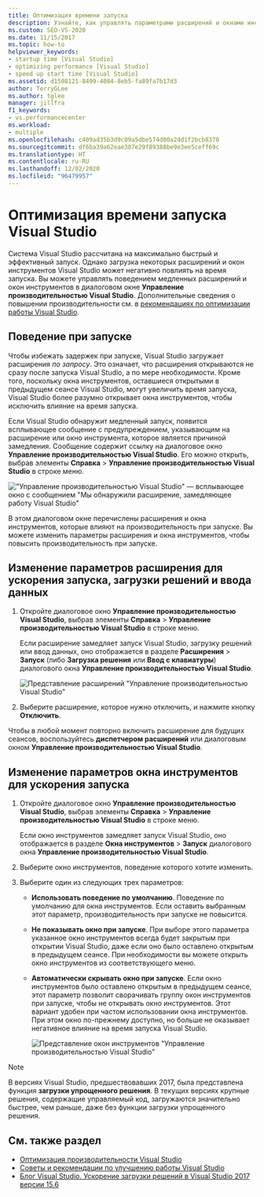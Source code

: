```yaml
---
title: Оптимизация времени запуска
description: Узнайте, как управлять параметрами расширений и окнами инструментов в диалоговом окне "Управление производительностью Visual Studio" для ускоренной загрузки Visual Studio.
ms.custom: SEO-VS-2020
ms.date: 11/15/2017
ms.topic: how-to
helpviewer_keywords:
- startup time [Visual Studio]
- optimizing performance [Visual Studio]
- speed up start time [Visual Studio]
ms.assetid: d1508121-8499-4084-8eb5-fa89fa7b17d3
author: TerryGLee
ms.author: tglee
manager: jillfra
f1_keywords:
- vs.performancecenter
ms.workload:
- multiple
ms.openlocfilehash: c409ad35b3d9c09a5dbe574d00a24d1f2bcb8370
ms.sourcegitcommit: df6ba39a62eae387e29f89388be9e3ee5ceff69c
ms.translationtype: HT
ms.contentlocale: ru-RU
ms.lasthandoff: 12/02/2020
ms.locfileid: "96479957"
---
```

# <a name="optimize-visual-studio-startup-time"></a>Оптимизация времени запуска Visual Studio

Система Visual Studio рассчитана на максимально быстрый и эффективный запуск. Однако загрузка некоторых расширений и окон инструментов Visual Studio может негативно повлиять на время запуска. Вы можете управлять поведением медленных расширений и окон инструментов в диалоговом окне **Управление производительностью Visual Studio**. Дополнительные сведения о повышении производительности см. в [рекомендациях по оптимизации работы Visual Studio](../ide/visual-studio-performance-tips-and-tricks.md).

## <a name="startup-behavior"></a>Поведение при запуске

Чтобы избежать задержек при запуске, Visual Studio загружает расширения _по запросу_. Это означает, что расширения открываются не сразу после запуска Visual Studio, а по мере необходимости. Кроме того, поскольку окна инструментов, оставшиеся открытыми в предыдущем сеансе Visual Studio, могут увеличить время запуска, Visual Studio более разумно открывает окна инструментов, чтобы исключить влияние на время запуска.

Если Visual Studio обнаружит медленный запуск, появится всплывающее сообщение с предупреждением, указывающим на расширение или окно инструмента, которое является причиной замедления. Сообщение содержит ссылку на диалоговое окно **Управление производительностью Visual Studio**. Его можно открыть, выбрав элементы **Справка** > **Управление производительностью Visual Studio** в строке меню.

!["Управление производительностью Visual Studio" — всплывающее окно с сообщением "Мы обнаружили расширение, замедляющее работу Visual Studio"](../ide/media/vside_perfdialog_popup.png)

В этом диалоговом окне перечислены расширения и окна инструментов, которые влияют на производительность при запуске. Вы можете изменить параметры расширения и окна инструментов, чтобы повысить производительность при запуске.

## <a name="to-change-extension-settings-to-improve-startup-solution-load-and-typing-performance"></a><a name="extensions" />Изменение параметров расширения для ускорения запуска, загрузки решений и ввода данных

1. Откройте диалоговое окно **Управление производительностью Visual Studio**, выбрав элементы **Справка** > **Управление производительностью Visual Studio** в строке меню.

    Если расширение замедляет запуск Visual Studio, загрузку решений или ввод данных, оно отображается в разделе **Расширения** > **Запуск** (либо **Загрузка решения** или **Ввод с клавиатуры**) диалогового окна **Управление производительностью Visual Studio**.

    ![Представление расширений "Управление производительностью Visual Studio"](../ide/media/vside_perfdialog_extensions.png)

2. Выберите расширение, которое нужно отключить, и нажмите кнопку **Отключить**.

Чтобы в любой момент повторно включить расширение для будущих сеансов, воспользуйтесь **диспетчером расширений** или диалоговым окном **Управление производительностью Visual Studio**.

## <a name="to-change-tool-window-settings-to-improve-startup-time"></a><a name="tool-windows" />Изменение параметров окна инструментов для ускорения запуска

1. Откройте диалоговое окно **Управление производительностью Visual Studio**, выбрав элементы **Справка** > **Управление производительностью Visual Studio** в строке меню.

    Если окно инструментов замедляет запуск Visual Studio, оно отображается в разделе **Окна инструментов** > **Запуск** диалогового окна **Управление производительностью Visual Studio**.

2. Выберите окно инструментов, поведение которого хотите изменить.

3. Выберите один из следующих трех параметров:

   - **Использовать поведение по умолчанию**. Поведение по умолчанию для окна инструментов. Если оставить выбранным этот параметр, производительность при запуске не повысится.

   - **Не показывать окно при запуске**. При выборе этого параметра указанное окно инструментов всегда будет закрытым при открытии Visual Studio, даже если оно было оставлено открытым в предыдущем сеансе. При необходимости вы можете открыть окно инструментов из соответствующего меню.

   - **Автоматически скрывать окно при запуске**. Если окно инструментов было оставлено открытым в предыдущем сеансе, этот параметр позволит сворачивать группу окон инструментов при запуске, чтобы не открывать окно инструментов. Этот вариант удобен при частом использовании окна инструментов. При этом окно по-прежнему доступно, но больше не оказывает негативное влияние на время запуска Visual Studio.

     ![Представление окон инструментов "Управление производительностью Visual Studio"](../ide/media/vside_perfdialog_toolwindows.png)

> [!NOTE]
> В версиях Visual Studio, предшествовавших 2017, была представлена функция **загрузки упрощенного решения**. В текущих версиях крупные решения, содержащие управляемый код, загружаются значительно быстрее, чем раньше, даже без функции загрузки упрощенного решения.

## <a name="see-also"></a>См. также раздел

- [Оптимизация производительности Visual Studio](../ide/optimize-visual-studio-performance.md)
- [Советы и рекомендации по улучшению работы Visual Studio](../ide/visual-studio-performance-tips-and-tricks.md)
- [Блог Visual Studio. Ускорение загрузки решений в Visual Studio 2017 версии 15.6](https://devblogs.microsoft.com/visualstudio/load-solutions-faster-with-visual-studio-2017-version-15-6/)
